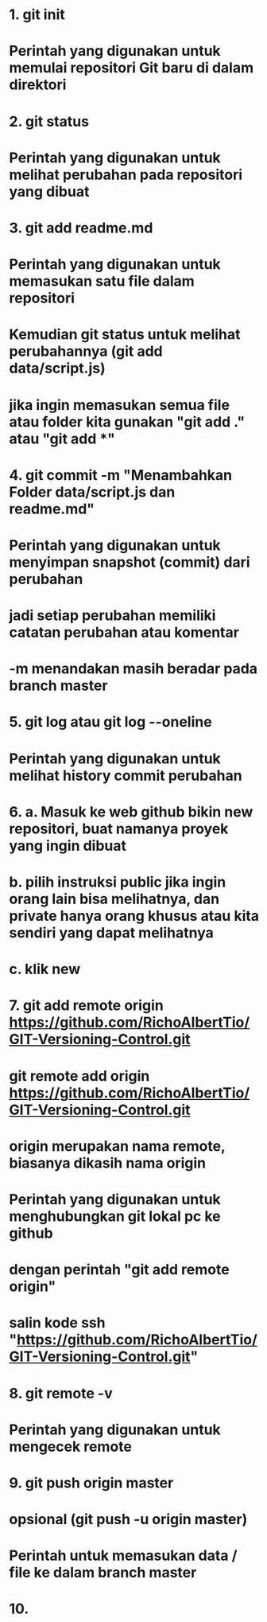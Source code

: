# 1. git init
#    Perintah yang digunakan untuk memulai repositori Git baru di dalam direktori 


# 2. git status
#    Perintah yang digunakan untuk melihat perubahan pada repositori yang dibuat


# 3. git add readme.md
#    Perintah yang digunakan untuk memasukan satu file dalam repositori
#    Kemudian git status untuk melihat perubahannya (git add data/script.js)
#    jika ingin memasukan semua file atau folder kita gunakan "git add ." atau "git add *"


# 4. git commit -m "Menambahkan Folder data/script.js dan readme.md"
#    Perintah yang digunakan untuk menyimpan snapshot (commit) dari perubahan 
#    jadi setiap perubahan memiliki catatan perubahan atau komentar
#    -m menandakan masih beradar pada branch master

# 5. git log atau git log --oneline
#    Perintah yang digunakan untuk melihat history commit perubahan


# 6. a. Masuk ke web github bikin new repositori, buat namanya proyek yang ingin dibuat
#    b. pilih instruksi public jika ingin orang lain bisa melihatnya, dan private hanya orang khusus atau  kita sendiri yang dapat melihatnya
#    c. klik new


# 7. git add remote origin https://github.com/RichoAlbertTio/GIT-Versioning-Control.git
#    git remote add origin https://github.com/RichoAlbertTio/GIT-Versioning-Control.git
#    origin merupakan nama remote, biasanya dikasih nama origin
#    Perintah yang digunakan untuk menghubungkan git lokal pc ke github
#    dengan perintah "git add remote origin" 
#    salin kode ssh "https://github.com/RichoAlbertTio/GIT-Versioning-Control.git"


# 8. git remote -v
#    Perintah yang digunakan untuk mengecek remote


# 9. git push origin master
#    opsional (git push -u origin master)
#    Perintah untuk memasukan data / file ke dalam branch master


# 10. 